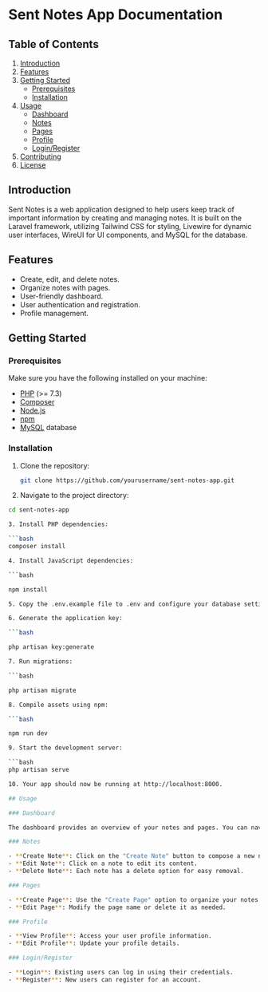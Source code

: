 # Sent Notes App Documentation

## Table of Contents

1. [Introduction](#introduction)
2. [Features](#features)
3. [Getting Started](#getting-started)
    - [Prerequisites](#prerequisites)
    - [Installation](#installation)
4. [Usage](#usage)
    - [Dashboard](#dashboard)
    - [Notes](#notes)
    - [Pages](#pages)
    - [Profile](#profile)
    - [Login/Register](#loginregister)
5. [Contributing](#contributing)
6. [License](#license)

## Introduction

Sent Notes is a web application designed to help users keep track of important information by creating and managing notes. It is built on the Laravel framework, utilizing Tailwind CSS for styling, Livewire for dynamic user interfaces, WireUI for UI components, and MySQL for the database.

## Features

-   Create, edit, and delete notes.
-   Organize notes with pages.
-   User-friendly dashboard.
-   User authentication and registration.
-   Profile management.

## Getting Started

### Prerequisites

Make sure you have the following installed on your machine:

-   [PHP](https://www.php.net/) (>= 7.3)
-   [Composer](https://getcomposer.org/)
-   [Node.js](https://nodejs.org/)
-   [npm](https://www.npmjs.com/)
-   [MySQL](https://www.mysql.com/) database

### Installation

1. Clone the repository:

    ```bash
    git clone https://github.com/yourusername/sent-notes-app.git

    ```

2. Navigate to the project directory:

````bash
cd sent-notes-app

3. Install PHP dependencies:

```bash
composer install

4. Install JavaScript dependencies:

```bash

npm install

5. Copy the .env.example file to .env and configure your database settings.

6. Generate the application key:

```bash

php artisan key:generate

7. Run migrations:

```bash

php artisan migrate

8. Compile assets using npm:

```bash

npm run dev

9. Start the development server:

```bash
php artisan serve

10. Your app should now be running at http://localhost:8000.

## Usage

### Dashboard

The dashboard provides an overview of your notes and pages. You can navigate to different sections of the app from the dashboard.

### Notes

- **Create Note**: Click on the "Create Note" button to compose a new note.
- **Edit Note**: Click on a note to edit its content.
- **Delete Note**: Each note has a delete option for easy removal.

### Pages

- **Create Page**: Use the "Create Page" option to organize your notes into different categories or topics.
- **Edit Page**: Modify the page name or delete it as needed.

### Profile

- **View Profile**: Access your user profile information.
- **Edit Profile**: Update your profile details.

### Login/Register

- **Login**: Existing users can log in using their credentials.
- **Register**: New users can register for an account.
